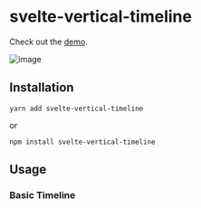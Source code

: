 # svelte-vertical-timeline

Check out the [demo](https://svelte-vertical-timeline.vercel.app/).

![image](https://user-images.githubusercontent.com/32632542/161654928-d2d16ca2-ace5-48b7-bef4-e58d7e09109e.png)

## Installation

```
yarn add svelte-vertical-timeline
```

or

```
npm install svelte-vertical-timeline
```

## Usage


### Basic Timeline